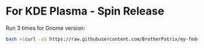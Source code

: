 # For KDE Plasma - Spin Release

Run 3 times for Gnome version:

```bash
bash <(curl -sS https://raw.githubusercontent.com/BrotherPatrix/my-fedora-cooking/main/fedora-38-kde-cooking/setup.sh)
```